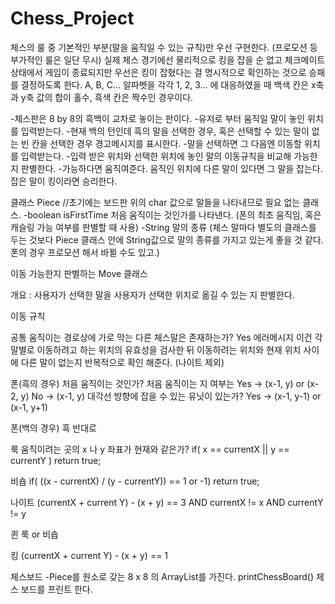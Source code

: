 # Chess_Project

체스의 룰 중 기본적인 부분(말을 움직일 수 있는 규칙)만 우선 구현한다. (프로모션 등 부가적인 룰은 일단 무시)
실제 체스 경기에선 물리적으로 킹을 잡을 순 없고 체크메이트 상태에서 게임이 종료되지만 우선은 킹이 잡혔다는 걸 명시적으로 확인하는 것으로 승패를 결정하도록 한다.
A, B, C… 알파벳을 각각 1, 2, 3… 에 대응하였을 때 백색 칸은 x축과 y축 값의 합이 홀수, 흑색 칸은 짝수인 경우이다.

-체스판은 8 by 8의 흑백이 교차로 놓이는 판이다.
-유저로 부터 움직일 말이 놓인 위치를 입력받는다.
-현재 백의 턴인데 흑의 말을 선택한 경우, 혹은 선택할 수 있는 말이 없는 빈 칸을 선택한 경우 경고메시지를 표시한다.
-말을 선택하면 그 다음엔 이동할 위치를 입력받는다.
-입력 받은 위치와 선택한 위치에 놓인 말의 이동규칙을 비교해 가능한지 판별한다.
-가능하다면 움직여준다. 움직인 위치에 다른 말이 있다면 그 말을 잡는다. 잡은 말이 킹이라면 승리한다.

클래스 Piece  //초기에는 보드판 위의 char 값으로 말들을 나타내므로 필요 없는 클래스.
-boolean isFirstTime 처음 움직이는 것인가를 나타낸다. (폰의 최초 움직임, 혹은 캐슬링 가능 여부를 판별할 때 사용)
-String 말의 종류 (체스 말마다 별도의 클래스를 두는 것보다 Piece 클래스 안에 String값으로 말의 종류를 가지고 있는게 좋을 것 같다. 폰의 경우 프로모션 해서 바뀔 수도 있고.)

이동 가능한지 판별하는 Move 클래스

개요 : 사용자가 선택한 말을 사용자가 선택한 위치로 옮길 수 있는 지 판별한다.

이동 규칙

공통
움직이는 경로상에 가로 막는 다른 체스말은 존재하는가? Yes 에러메시지
이건 각 말별로 이동하려고 하는 위치의 유효성을 검사한 뒤 이동하려는 위치와 현재 위치 사이에 다른 말이 없는지 반복적으로
확인 해준다. (나이트 제외)

폰(흑의 경우)
처음 움직이는 것인가?
처음 움직이는 지 여부는
Yes -> (x-1, y) or (x-2, y)
No -> (x-1, y)
대각선 방향에 잡을 수 있는 유닛이 있는가?
Yes -> (x-1, y-1) or (x-1, y+1)

폰(백의 경우)
흑 반대로

룩
움직이려는 곳의 x 나 y 좌표가 현재와 같은가?
if( x == currentX || y == currentY ) return true;

비숍
 if( ((x - currentX) / (y - currentY)) == 1 or -1) return true;

나이트
(currentX + current Y) - (x + y) == 3 AND currentX != x AND currentY != y

퀸
룩 or 비숍

킹
(currentX + current Y) - (x + y) == 1

체스보드
-Piece를 원소로 갖는 8 x 8 의 ArrayList를 가진다.
printChessBoard()
체스 보드를 프린트 한다.
